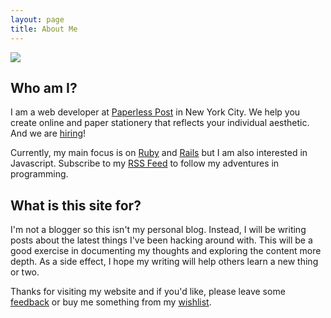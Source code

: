 ```yaml
---
layout: page
title: About Me
---
```


<div class="profile-picture">
  <img src="https://1.gravatar.com/avatar/2341c25ab7f4284c4c3d991b5318f8ad?d=https%3A%2F%2Fidenticons.github.com%2Fa8adfc15ac1e7baf833fab9d42a2bcd5.png&r=x&s=150" />
</div>

## Who am I?
I am a web developer at [Paperless Post] in New York City.
We help you create online and paper stationery that reflects your individual aesthetic.
And we are [hiring]!  

Currently, my main focus is on [Ruby] and [Rails] but I am also interested in Javascript.
Subscribe to my [RSS Feed] to follow my adventures in programming.

## What is this site for?
I'm not a blogger so this isn't my personal blog.
Instead, I will be writing posts about the latest things I've been hacking around with.
This will be a good exercise in documenting my thoughts and exploring the
content more depth. As a side effect, I hope my writing will help others learn a new thing or two.  

Thanks for visiting my website and if you'd like, please leave some [feedback] or buy me something from my [wishlist].

[Paperless Post]: http://paperlesspost.com
[hiring]: http://www.paperlesspost.com/about/jobs
[Ruby]: https://ruby-lang.org/
[RSS Feed]: atom.xml
[Rails]: http://rubyonrails.org/
[feedback]: https://github.com/ivantsepp/ivantsepp.github.io/issues/new
[wishlist]: http://amzn.com/w/2FR82WMFJK9YE
